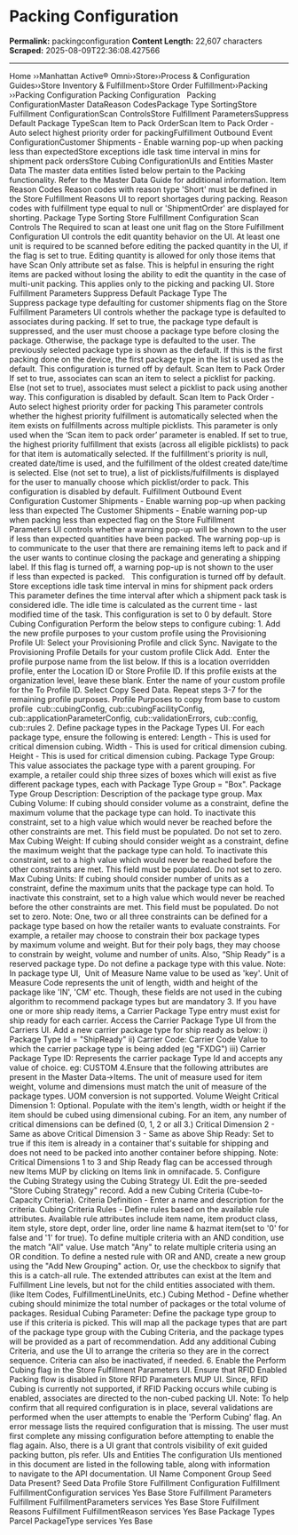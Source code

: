 # Packing Configuration

**Permalink:** packingconfiguration
**Content Length:** 22,607 characters
**Scraped:** 2025-08-09T22:36:08.427566

---

Home &rsaquo;&rsaquo;Manhattan Active® Omni&rsaquo;&rsaquo;Store&rsaquo;&rsaquo;Process & Configuration Guides&rsaquo;&rsaquo;Store Inventory & Fulfillment&rsaquo;&rsaquo;Store Order Fulfillment&rsaquo;&rsaquo;Packing ››Packing Configuration Packing Configuration &nbsp; Packing ConfigurationMaster DataReason CodesPackage Type SortingStore Fulfillment ConfigurationScan ControlsStore Fulfillment ParametersSuppress Default Package TypeScan Item to Pack OrderScan Item to Pack Order - Auto select highest priority order for packingFulfillment Outbound Event ConfigurationCustomer Shipments - Enable warning pop-up when packing less than expectedStore exceptions idle task time interval in mins for shipment pack ordersStore Cubing ConfigurationUIs and Entities Master Data The master data entities listed below pertain to the Packing functionality. Refer to the&nbsp;Master Data Guide&nbsp;for additional information. Item Reason Codes Reason codes with reason type 'Short' must be defined in the Store Fulfillment Reasons UI to report shortages during packing. Reason codes with fulfillment type equal to null or 'ShipmentOrder' are displayed for shorting. Package Type Sorting Store Fulfillment Configuration Scan Controls The&nbsp;Required to scan at least one unit&nbsp;flag&nbsp;on the Store Fulfillment Configuration UI controls the edit quantity behavior on the UI. At least one unit is required to be scanned before editing the packed quantity in the UI, if the&nbsp;flag is set to true. Editing quantity is allowed for only those items that have&nbsp;Scan Only&nbsp;attribute set as false. This is helpful in ensuring the right items are packed without losing the ability to edit the quantity in the case of multi-unit packing. This applies only to the picking and packing UI. Store Fulfillment Parameters Suppress Default Package Type The Suppress&nbsp;package type defaulting for&nbsp;customer shipments&nbsp;flag&nbsp;on the Store Fulfillment Parameters&nbsp;UI controls whether the package type is defaulted to associates during packing. If set to true, the package type default is suppressed, and the user must choose a package type before closing the package. Otherwise, the package type is defaulted to the user. The previously selected package type is shown as the default. If this is the first packing done on the device, the first package type in the list is used as the default. This configuration is turned off&nbsp;by default. Scan Item to Pack Order If set to true, associates can scan an item to select a picklist for packing. Else (not set to true), associates must select a picklist to pack using another way. This configuration is disabled by default. Scan Item to Pack Order - Auto select highest priority order for packing This parameter controls whether the highest priority fulfillment is automatically selected when the item exists on fulfillments across multiple picklists. This parameter is only used when the ‘Scan item to pack order’ parameter is enabled. If set to true, the highest priority fulfillment that exists (across all eligible picklists) to pack for that item is automatically selected. If the fulfillment's priority is null, created date/time is used, and the fulfillment of the oldest created date/time is selected. Else (not set to true), a list of picklists/fulfillments is displayed for the user to manually choose which picklist/order to pack. This configuration is disabled by default. Fulfillment Outbound Event Configuration Customer Shipments - Enable warning pop-up when packing less than expected The&nbsp;Customer Shipments - Enable warning pop-up when packing less than expected&nbsp;flag&nbsp;on the Store Fulfillment Parameters&nbsp;UI controls whether a warning pop-up will be shown to the user if less than expected quantities have been packed. The warning pop-up is to communicate to the user that there are remaining items left to pack and if the user wants to continue closing the package and generating a shipping label. If this flag is turned off, a warning pop-up is not shown to the user if&nbsp;less than expected is packed.&nbsp;&nbsp; This configuration is turned off&nbsp;by default. Store exceptions idle task time interval in mins for shipment pack orders This parameter defines the time interval after which a shipment pack task is considered idle. The idle time is calculated as the current time - last modified time of the task. This configuration is set to 0 by default. Store Cubing Configuration Perform the below steps to configure cubing: 1. Add the new profile purposes to your custom profile using&nbsp;the&nbsp;Provisioning Profile UI: Select your Provisioning Profile and click&nbsp;Sync. Navigate to the Provisioning Profile Details for your&nbsp;custom profile Click&nbsp;Add.&nbsp; Enter the profile purpose name from the list below. If this is a location overridden profile, enter the Location ID or Store Profile ID.&nbsp;If this profile exists at the organization level, leave these blank. Enter the name of your custom profile for the To Profile ID. Select Copy Seed Data. Repeat steps 3-7 for the remaining profile purposes. Profile Purposes to copy from base to custom profile &nbsp;cub::cubingConfig, cub::cubingFacilityConfig, cub::applicationParameterConfig, cub::validationErrors, cub::config, cub::rules 2. Define&nbsp;package types in the&nbsp;Package Types UI. For each package type, ensure the following is entered: Length - This is used for critical dimension cubing. Width - This is used for critical dimension cubing. Height - This is used for critical dimension cubing. Package Type Group: This value associates the package type with a parent grouping. For example, a retailer could ship three sizes of boxes which will exist as five different package types, each with Package Type Group = "Box". Package Type Group Description: Description of the package type group. Max Cubing Volume: If cubing should consider volume as a constraint, define the maximum volume that the package type can hold. To inactivate this constraint, set to a high value which would never be reached before the other constraints are met. This field must be populated.&nbsp;Do not set to zero. Max Cubing Weight:&nbsp;If cubing should consider weight as a constraint, define the maximum weight&nbsp;that the package type can hold.&nbsp;To inactivate this constraint, set to a high value which would never be reached before the other constraints are met. This field must be populated.&nbsp;Do not set to zero. Max Cubing Units:&nbsp;If cubing should consider number of units as a constraint, define the maximum units that the package type can hold.&nbsp;To inactivate this constraint, set to a high value which would never be reached before the other constraints are met. This field must be populated.&nbsp;Do not set to zero. Note:&nbsp;One, two or all three constraints can be defined for a package type based on how the retailer wants to evaluate constraints. For example, a retailer may choose to constrain their box package types by&nbsp;maximum volume and weight. But for their poly bags, they may choose to constrain by weight, volume and number of units. Also,&nbsp;“Ship Ready” is a reserved package type. Do not define a package type with this value. Note: In package type UI,&nbsp;&nbsp;Unit of Measure Name value to be used as 'key'.&nbsp;Unit of Measure Code represents the unit of length, width and height of the package like 'IN', 'CM' etc. Though, these fields are not used in the cubing algorithm to recommend package types but are mandatory 3. If you have one or more ship ready items, a Carrier Package Type entry must exist for ship ready for&nbsp;each carrier. Access the Carrier Package Type UI from the Carriers UI. Add a new carrier package type for ship ready as below: i) Package Type Id = "ShipReady" ii) Carrier Code: Carrier Code Value to which the carrier package type is being added (eg "FXDG") iii) Carrier Package Type ID: Represents the carrier package Type Id and accepts any value of choice. eg: CUSTOM 4.Ensure that the following attributes are present in the&nbsp;Master Data-&gt;Items.&nbsp;The unit of measure used for item weight, volume and dimensions must match the unit of measure of the package types. UOM conversion is not supported. Volume Weight Critical Dimension 1: Optional. Populate with the item's length, width or height if&nbsp;the item should be cubed using dimensional cubing. For an item, any number of critical dimensions can be defined (0, 1, 2 or all 3.) Critical Dimension 2 - Same as above Critical Dimension 3 - Same as above Ship Ready: Set to true if this item is already in a container that's suitable for shipping and does not need to be packed into another container before shipping. Note: Critical Dimensions 1 to 3 and Ship Ready flag can be accessed through new Items MUP by clicking on Items link in omnifacade. 5. Configure the&nbsp;Cubing Strategy using the&nbsp;Cubing Strategy UI. Edit the pre-seeded "Store Cubing Strategy" record. Add a new Cubing Criteria (Cube-to-Capacity Criteria). Criteria Definition - Enter a name and description for the criteria. Cubing Criteria Rules - Define rules based on the available rule attributes. Available rule attributes include item name, item product class, item style, store dept, order line, order line name & hazmat item(set to '0' for false and '1' for true). To define multiple criteria with an AND condition, use the match "All" value. Use match "Any" to relate multiple criteria using an OR condition. To define a nested rule with OR and AND, create a new group using the "Add New Grouping" action. Or, use the checkbox to signify that this is a catch-all rule. The extended attributes can exist at the Item and Fulfillment Line levels, but not for the child entities associated with them. (like Item Codes, FulfillmentLineUnits, etc.) Cubing Method - Define whether cubing should minimize the total number of packages or the total volume of packages. Residual Cubing Parameter: Define the package type group to use if this criteria is picked. This will map all the package types that are part of the package type group with the Cubing Criteria, and the package types will be provided as a part of recommendation. Add any additional Cubing Criteria, and use the UI to arrange the criteria so they are in the correct sequence. Criteria can also be inactivated, if needed. 6.&nbsp;Enable the&nbsp;Perform Cubing&nbsp;flag in the Store Fulfillment Parameters UI. Ensure that RFID Enabled Packing flow is disabled in Store RFID Parameters MUP UI. Since, RFID Cubing is currently not&nbsp;supported,&nbsp;if RFID Packing occurs while cubing is enabled, associates are directed to the non-cubed packing UI. Note:&nbsp;To help confirm that all required configuration is in place, several validations are performed when the user attempts to&nbsp;enable the 'Perform Cubing' flag. An error message lists the required configuration that is missing. The user must first complete any missing configuration before attempting to enable the flag again. Also, there is a UI grant that controls visibility of exit guided packing button, pls refer. UIs and Entities The configuration UIs mentioned in this document are listed in the following table,&nbsp;along with information to&nbsp;navigate&nbsp;to the API documentation. UI Name Component Group Seed Data Present? Seed Data Profile Store Fulfillment Configuration Fulfillment FulfillmentConfiguration&nbsp;services Yes Base Store Fulfillment Parameters Fulfillment FulfillmentParameters services Yes Base Store Fulfillment Reasons Fulfillment FulfillmentReason&nbsp;services Yes Base Package Types Parcel PackageType&nbsp;services Yes Base